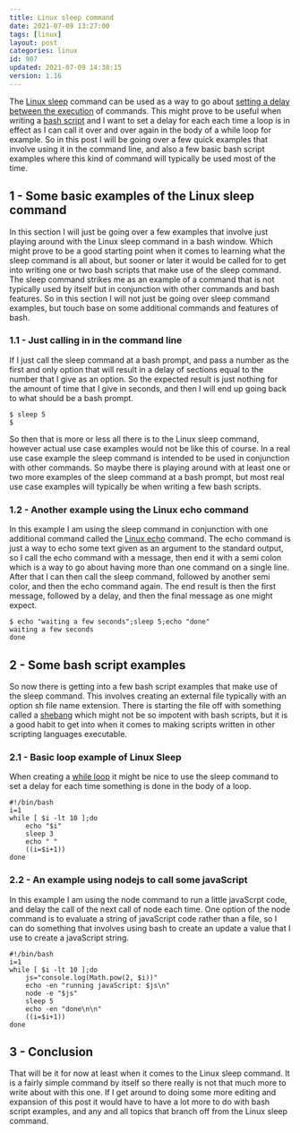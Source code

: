 ```yaml
---
title: Linux sleep command
date: 2021-07-09 13:27:00
tags: [linux]
layout: post
categories: linux
id: 907
updated: 2021-07-09 14:38:15
version: 1.16
---
```


The [Linux sleep](https://linux.die.net/man/3/sleep) command can be used as a way to go about [setting a delay between the execution](https://linuxhint.com/sleep_command_linux/) of commands. This might prove to be useful when writing a [bash script](/2020/11/27/linux-bash-script/) and I want to set a delay for each each time a loop is in effect as I can call it over and over again in the body of a while loop for example. So in this post I will be going over a few quick examples that involve using it in the command line, and also a few basic bash script examples where this kind of command will typically be used most of the time.

<!-- more -->


## 1 - Some basic examples of the Linux sleep command

In this section I will just be going over a few examples that involve just playing around with the Linux sleep command in a bash window. Which might prove to be a good starting point when it comes to learning what the sleep command is all about, but sooner or later it would be called for to get into writing one or two bash scripts that make use of the sleep command. The sleep command strikes me as an example of a command that is not typically used by itself but in conjunction with other commands and bash features. So in this section I will not just be going over sleep command examples, but touch base on some additional commands and features of bash.

### 1.1 - Just calling in in the command line

If I just call the sleep command at a bash prompt, and pass a number as the first and only option that will result in a delay of sections equal to the number that I give as an option. So the expected result is just nothing for the amount of time that I give in seconds, and then I will end up going back to what should be a bash prompt.

```
$ sleep 5
$
```

So then that is more or less all there is to the Linux sleep command, however actual use case examples would not be like this of course. In a real use case example the sleep command is intended to be used in conjunction with other commands. So maybe there is playing around with at least one or two more examples of the sleep command at a bash prompt, but most real use case examples will typically be when writing a few bash scripts.

### 1.2 - Another example using the Linux echo command

In this example I am using the sleep command in conjunction with one additional command called the [Linux echo](/2019/08/15/linux-echo/) command. The echo command is just a way to echo some text given as an argument to the standard output, so I call the echo command with a message, then end it with a semi colon which is a way to go about having more than one command on a single line. After that I can then call the sleep command, followed by another semi color, and then the echo command again. The end result is then the first message, followed by a delay, and then the final message as one might expect.

```
$ echo "waiting a few seconds";sleep 5;echo "done"
waiting a few seconds
done
```

## 2 - Some bash script examples

So now there is getting into a few bash script examples that make use of the sleep command. This involves creating an external file typically with an option sh file name extension. There is starting the file off with something called a [shebang](/2017/03/26/linux_shebang/) which might not be so impotent with bash scripts, but it is a good habit to get into when it comes to making scripts written in other scripting languages executable.

### 2.1 - Basic loop example of Linux Sleep

When creating a [while loop](/2020/11/12/linux-bash-script-while-loop-examples/) it might be nice to use the sleep command to set a delay for each time something is done in the body of a loop.

```
#!/bin/bash
i=1
while [ $i -lt 10 ];do
    echo "$i"
    sleep 3
    echo " "
    ((i=$i+1))
done
```

### 2.2 - An example using nodejs to call some javaScript

In this example I am using the node command to run a little javaScrpt code, and delay the call of the next call of node each time. One option of the node command is to evaluate a string of javaScript code rather than a file, so I can do something that involves using bash to create an update a value that I use to create a javaScript string.

```
#!/bin/bash
i=1
while [ $i -lt 10 ];do
    js="console.log(Math.pow(2, $i))"
    echo -en "running javaScript: $js\n"
    node -e "$js"
    sleep 5
    echo -en "done\n\n"
    ((i=$i+1))
done
```

## 3 - Conclusion

That will be it for now at least when it comes to the Linux sleep command. It is a fairly simple command by itself so there really is not that much more to write about with this one. If I get around to doing some more editing and expansion of this post it would have to have a lot more to do with bash script examples, and any and all topics that branch off from the Linux sleep command.


